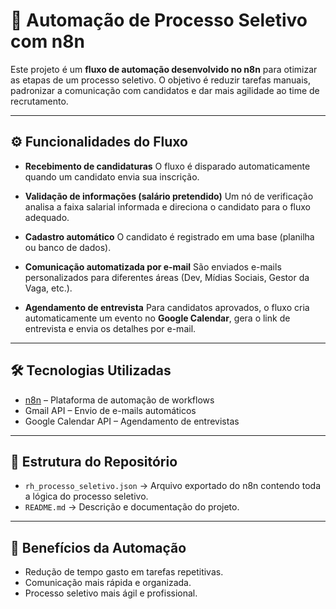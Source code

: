 # 📌 Automação de Processo Seletivo com n8n

Este projeto é um **fluxo de automação desenvolvido no n8n** para otimizar as etapas de um processo seletivo. O objetivo é reduzir tarefas manuais, padronizar a comunicação com candidatos e dar mais agilidade ao time de recrutamento.

---

## ⚙️ Funcionalidades do Fluxo

- **Recebimento de candidaturas** O fluxo é disparado automaticamente quando um candidato envia sua inscrição.

- **Validação de informações (salário pretendido)** Um nó de verificação analisa a faixa salarial informada e direciona o candidato para o fluxo adequado.

- **Cadastro automático** O candidato é registrado em uma base (planilha ou banco de dados).

- **Comunicação automatizada por e-mail** São enviados e-mails personalizados para diferentes áreas (Dev, Mídias Sociais, Gestor da Vaga, etc.).

- **Agendamento de entrevista** Para candidatos aprovados, o fluxo cria automaticamente um evento no **Google Calendar**, gera o link de entrevista e envia os detalhes por e-mail.

---

## 🛠️ Tecnologias Utilizadas
- [n8n](https://n8n.io) – Plataforma de automação de workflows  
- Gmail API – Envio de e-mails automáticos  
- Google Calendar API – Agendamento de entrevistas  

---

## 📂 Estrutura do Repositório
- `rh_processo_seletivo.json` → Arquivo exportado do n8n contendo toda a lógica do processo seletivo.  
- `README.md` → Descrição e documentação do projeto.  

---

## 🚀 Benefícios da Automação
- Redução de tempo gasto em tarefas repetitivas.  
- Comunicação mais rápida e organizada.  
- Processo seletivo mais ágil e profissional.
